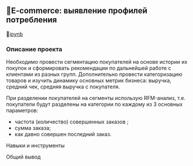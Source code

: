 ## 🛒E-commerce: выявление профилей потребления
📕[ipynb](https://github.com/nottdzr/Portfolio/blob/main/Ecom/ecom.ipynb)

### Описание проекта
Необходимо провести сегментацию покупателей на основе истории их покупок и сформировать рекомендации по дальнейшей работе с клиентами из разных групп. Дополнительно провести категоризацию товаров и изучить динамику основных метрик бизнеса: выручка, средний чек, средняя выручка с покупателя.

При разделении покупателей на сегменты использую RFM-анализ, т.е. покупатели будут разделены на категории по каждому из 3 основных параметров:
- частота (количество) совершенных заказов ;
- сумма заказа;
- как давно совершен последний заказ.

Навыки и инструменты

Общий вывод
